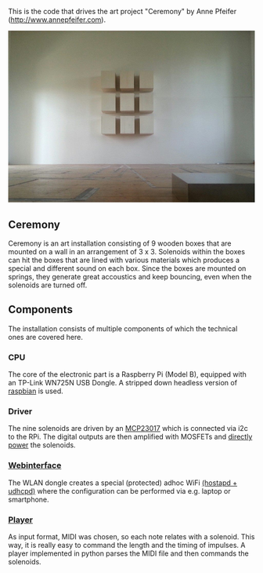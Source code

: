 This is the code that drives the art project "Ceremony" by Anne Pfeifer (http://www.annepfeifer.com).

![Ceremony](ceremony.jpg?raw=true "Ceremony")

## Ceremony
Ceremony is an art installation consisting of 9 wooden boxes that are mounted on a wall in an arrangement of 3 x 3. Solenoids within the boxes can hit the boxes that are lined with various materials which produces a special and different sound on each box. Since the boxes are mounted on springs, they generate great accoustics and keep bouncing, even when the solenoids are turned off.

## Components
The installation consists of multiple components of which the technical ones are covered here.

### CPU
The core of the electronic part is a Raspberry Pi (Model B), equipped with an TP-Link WN725N USB Dongle. A stripped down headless version of [raspbian](os/README.md) is used.

### Driver
The nine solenoids are driven by an [MCP23017](http://raspi.tv/2013/using-the-mcp23017-port-expander-with-wiringpi2-to-give-you-16-new-gpio-ports-part-3) which is connected via i2c to the RPi. The digital outputs are then amplified with MOSFETs and [directly power](http://electronics.stackexchange.com/questions/108113/control-12-solenoids-with-a-raspberry-pi) the solenoids.

### [Webinterface](web/README.md)
The WLAN dongle creates a special (protected) adhoc WiFi [(hostapd + udhcpd)](os/README.md) where the configuration can be performed via e.g. laptop or smartphone.

### [Player](player/README.md)
As input format, MIDI was chosen, so each note relates with a solenoid. This way, it is really easy to command the length and the timing of impulses. A player implemented in python parses the MIDI file and then commands the solenoids.

